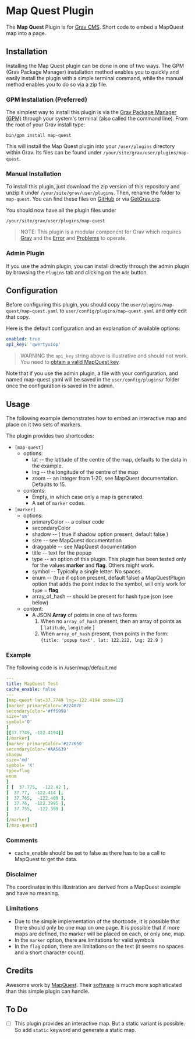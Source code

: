# Map Quest Plugin

The **Map Quest** Plugin is for [Grav CMS](http://github.com/getgrav/grav). Short code to embed a MapQuest map into a page.

## Installation

Installing the Map Quest plugin can be done in one of two ways. The GPM (Grav Package Manager) installation method enables you to quickly and easily install the plugin with a simple terminal command, while the manual method enables you to do so via a zip file.

### GPM Installation (Preferred)

The simplest way to install this plugin is via the [Grav Package Manager (GPM)](http://learn.getgrav.org/advanced/grav-gpm) through your system's terminal (also called the command line).  From the root of your Grav install type:

    bin/gpm install map-quest

This will install the Map Quest plugin into your `/user/plugins` directory within Grav. Its files can be found under `/your/site/grav/user/plugins/map-quest`.

### Manual Installation

To install this plugin, just download the zip version of this repository and unzip it under `/your/site/grav/user/plugins`. Then, rename the folder to `map-quest`. You can find these files on [GitHub](https://github.com/finanalyst/grav-plugin-map-quest) or via [GetGrav.org](http://getgrav.org/downloads/plugins#extras).

You should now have all the plugin files under

    /your/site/grav/user/plugins/map-quest

> NOTE: This plugin is a modular component for Grav which requires [Grav](http://github.com/getgrav/grav) and the [Error](https://github.com/getgrav/grav-plugin-error) and [Problems](https://github.com/getgrav/grav-plugin-problems) to operate.

### Admin Plugin

If you use the admin plugin, you can install directly through the admin plugin by browsing the `Plugins` tab and clicking on the `Add` button.

## Configuration

Before configuring this plugin, you should copy the `user/plugins/map-quest/map-quest.yaml` to `user/config/plugins/map-quest.yaml` and only edit that copy.

Here is the default configuration and an explanation of available options:

```yaml
enabled: true
api_key: 'qwertyuiop'
```
> WARNING the `api_key` string above is illustrative and should not work. You need to [obtain a valid MapQuest key](https://developer.mapquest.com/user/register).

Note that if you use the admin plugin, a file with your configuration, and named map-quest.yaml will be saved in the `user/config/plugins/` folder once the configuration is saved in the admin.

## Usage

The following example demonstrates how to embed an interactive map and place on it two sets of markers.

The plugin provides two shortcodes:
- `[map-quest]`
    - options:
        - lat -- the latitude of the centre of the map, defaults to the data in the example.
        - lng -- the longitude of the centre of the map
        - zoom -- an integer from 1-20, see MapQuest documentation. Defaults to 15.
    - contents:
        - Empty, in which case only a map is generated.
        - A set of `marker` codes.
- `[marker]`
    - options:
        - primaryColor -- a colour code
        - secondaryColor
        - shadow -- ( true if shadow option present, default false )
        - size  -- see MapQuest documentation
        - draggable -- see MapQuest documentation
        - title -- text for the popup
        - type -- an option of this plugin. This plugin has been tested only for the values **marker** and **flag**. Others might work.
        - symbol -- Typically a single letter. No spaces.
        - enum -- (true if option present, default false) a MapQuestPlugin option that adds the point index to the symbol, will only work for `type` = **flag**
        - array_of_hash -- should be present for hash type json (see below)
    - content:
        - A JSON **Array** of points in one of two forms
            1. When no `array_of_hash` present, then an array of points as  
            [ `latitude`, `longitude` ]
            2. When `array_of_hash` present, then points in the form:  
            `{title: 'popup text', lat: 122.222, lng: 22.9 }`

### Example
The following code is in <path to grav>/user/map/default.md
```yaml
---
title: MapQuest Test
cache_enable: false
---
[map-quest lat=37.7749 lng=-122.4194 zoom=12]
[marker primaryColor='#22407F'
secondaryColor='#ff5998'
size='sm'
symbol='O'
]
[[37.7749, -122.4194]]
[/marker]
[marker primaryColor='#277650'
secondaryColor='#AA5639'
shadow
size='md'
symbol= 'K'
type=flag
enum
]
[ [  37.775,  -122.42 ],
[  37.77,  -122.414 ],
[  37.765,  -122.409 ],
[  37.76,  -122.3995 ],
[  37.755,  -122.399 ]
]
[/marker]
[/map-quest]

```
### Comments
- cache_enable should be set to false as there has to be a call to MapQuest to get the data.

### Disclaimer
The coordinates in this illustration are derived from a MapQuest example and have no meaning.

### Limitations
- Due to the simple implementation of the shortcode, it is possible that there should only be one map on one page. It is possible that if more maps are defined, the marker will be placed on each, or only one, map.
- In the `marker` option, there are limitations for valid symbols
- In the `flag` option, there are limitations on the text (it seems no spaces and a short character count).

## Credits

Awesome work by [MapQuest](https://www.mapquest.com). Their [software](https://developer.mapquest.com) is much more sophisticated than this simple plugin can handle.

## To Do

- [ ] This plugin provides an interactive map. But a static variant is possible. So add `static` keyword and generate a static map.
